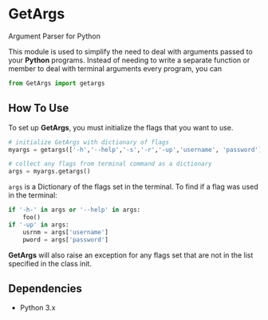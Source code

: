 # GetArgs
Argument Parser for Python

This module is used to simplify the need to deal with arguments passed to
your __Python__ programs.  Instead of needing to write a separate function or
member to deal with terminal arguments every program, you can 
```python
from GetArgs import getargs
```

## How To Use
To set up __GetArgs__, you must initialize the flags that you want to use.
```python
# initialize GetArgs with dictionary of flags
myargs = getargs(['-h','--help','-s','-r','-up','username', 'password'])

# collect any flags from terminal command as a dictionary
args = myargs.getargs()
```

`args` is a Dictionary of the flags set in the terminal.  To find if a flag was 
used in the terminal:
```python
if '-h-' in args or '--help' in args:
    foo()
if '-up' in args:
    usrnm = args['username']
    pword = args['password']
```

__GetArgs__ will also raise an exception for any flags set that are not in the
list specified in the class init.

## Dependencies
 - Python 3.x
